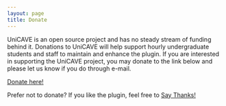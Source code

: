 ```yaml
---
layout: page
title: Donate
---
```


UniCAVE is an open source project and has no steady stream of funding behind it. Donations to UniCAVE will help support hourly undergraduate students and staff to maintain and enhance the plugin. If you are interested in supporting the UniCAVE project, you may donate to the link below and please let us know if you do through e-mail.

[Donate here!](https://secure.supportuw.org/give/?id=ac987d37-46b8-46f5-b2ae-71bba33ead5f)

Prefer not to donate? If you like the plugin, feel free to [Say Thanks!](https://saythanks.io/to/virtualenvironments%40wid.wisc.edu)